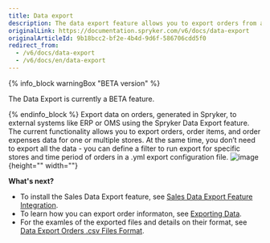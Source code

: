 ```yaml
---
title: Data export
description: The data export feature allows you to export orders from a Spryker shop to an external system.
originalLink: https://documentation.spryker.com/v6/docs/data-export
originalArticleId: 9b18bcc2-bf2e-4b4d-9d6f-586706cdd5f0
redirect_from:
  - /v6/docs/data-export
  - /v6/docs/en/data-export
---
```


{% info_block warningBox "BETA version" %}

The Data Export is currently a BETA feature.

{% endinfo_block %}
Export data on orders, generated in Spryker, to external systems like ERP or OMS using the Spryker Data Export feature. The current functionality allows you to export orders, order items, and order expenses data for one or multiple stores. At the same time, you don’t need to export all the data - you can define a filter to run export for specific stores and time period of orders in a .yml export configuration file.
![image](https://spryker.s3.eu-central-1.amazonaws.com/docs/Features/SDK/Data+Export/data-export.png){height="" width=""}

**What's next?**

* To install the Sales Data Export feature, see [Sales Data Export Feature Integration](/docs/scos/dev/migration-and-integration/202009.0/feature-integration-guides/sales-data-export-feature-integration.html).
* To learn how you can export order informaton, see [Exporting Data](/docs/scos/dev/developer-guides/202009.0/development-guide/data-export/exporting-data.html).
* For the examles of the exported files and details on their format, see [Data Export Orders .csv Files Format](/docs/scos/dev/developer-guides/202009.0/development-guide/data-export/data-export-orders-.csv-files-format.html).
